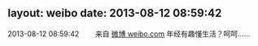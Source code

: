 layout: weibo
date: 2013-08-12 08:59:42
---
2013-08-12 08:59:42  &nbsp;&nbsp;&nbsp;&nbsp;&nbsp;&nbsp; 来自 <a href="http://weibo.com/" rel="nofollow">微博 weibo.com</a>
年经有趣懂生活？呵呵…… ​​​
